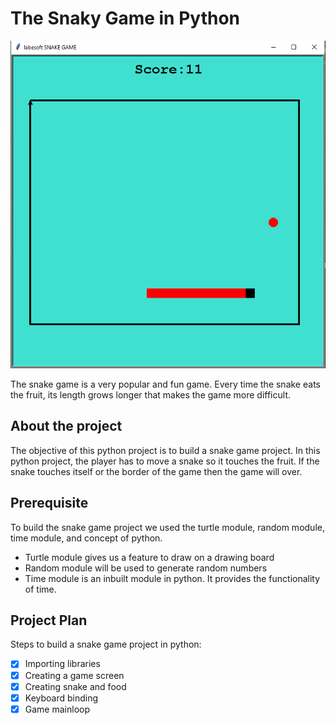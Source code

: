 # The Snaky Game in Python

![img.png](img.png)

The snake game is a very popular and fun game. Every time the snake eats the 
fruit, its length grows longer that makes the game more difficult.

## About the project

The objective of this python project is to build a snake game project. In 
this python project, the player has to move a snake so it touches the fruit. 
If the snake touches itself or the border of the game then the game will over.

## Prerequisite

To build the snake game project we used the turtle module, random module, 
time module, and concept of python.

- Turtle module gives us a feature to draw on a drawing board
- Random module will be used to generate random numbers
- Time module is an inbuilt module in python. It provides the functionality 
  of time.
  
## Project Plan

Steps to build a snake game project in python:

- [X] Importing libraries
- [X] Creating a game screen
- [X] Creating snake and food
- [X] Keyboard binding
- [X] Game mainloop

